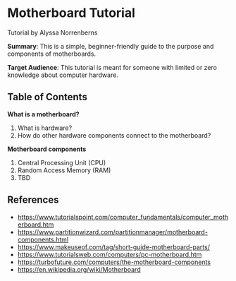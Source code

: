 # Motherboard Tutorial

Tutorial by Alyssa Norrenberns

**Summary**: This is a simple, beginner-friendly guide to the purpose and components of motherboards.

**Target Audience**: This tutorial is meant for someone with limited or zero knowledge about computer hardware.

## Table of Contents

**What is a motherboard?**
1. What is hardware?
2. How do other hardware components connect to the motherboard?

**Motherboard components**
1. Central Processing Unit (CPU)
2. Random Access Memory (RAM)
3. TBD

## References

<!-- [^1]: https://edu.gcfglobal.org/en/computerbasics/inside-a-computer/1/ 
  (used for pics + block quotes)
[^2]: https://edu.gcfglobal.org/en/computer-science/hardware-and-software/1/ -->
- https://www.tutorialspoint.com/computer_fundamentals/computer_motherboard.htm
- https://www.partitionwizard.com/partitionmanager/motherboard-components.html
- https://www.makeuseof.com/tag/short-guide-motherboard-parts/
- https://www.tutorialsweb.com/computers/pc-motherboard.htm
- https://turbofuture.com/computers/the-motherboard-components
- https://en.wikipedia.org/wiki/Motherboard
